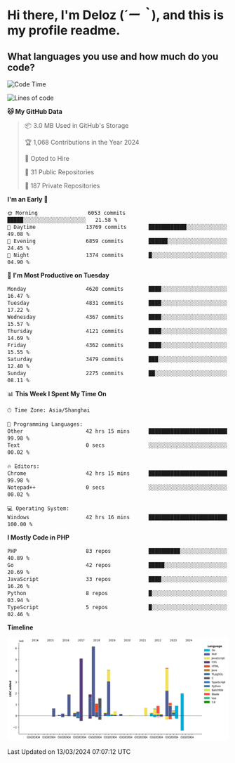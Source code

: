 # **Hi there, I'm Deloz (*´ー｀*), and this is my profile readme.**

## **What languages you use and how much do you code?**

<!--START_SECTION:waka-->
![Code Time](http://img.shields.io/badge/Code%20Time-3%2C453%20hrs%2033%20mins-blue)

![Lines of code](https://img.shields.io/badge/From%20Hello%20World%20I%27ve%20Written-35.8%20million%20lines%20of%20code-blue)

**🐱 My GitHub Data** 

> 📦 3.0 MB Used in GitHub's Storage 
 > 
> 🏆 1,068 Contributions in the Year 2024
 > 
> 💼 Opted to Hire
 > 
> 📜 31 Public Repositories 
 > 
> 🔑 187 Private Repositories 
 > 
**I'm an Early 🐤** 

```text
🌞 Morning                6053 commits        █████░░░░░░░░░░░░░░░░░░░░   21.58 % 
🌆 Daytime                13769 commits       ████████████░░░░░░░░░░░░░   49.08 % 
🌃 Evening                6859 commits        ██████░░░░░░░░░░░░░░░░░░░   24.45 % 
🌙 Night                  1374 commits        █░░░░░░░░░░░░░░░░░░░░░░░░   04.90 % 
```
📅 **I'm Most Productive on Tuesday** 

```text
Monday                   4620 commits        ████░░░░░░░░░░░░░░░░░░░░░   16.47 % 
Tuesday                  4831 commits        ████░░░░░░░░░░░░░░░░░░░░░   17.22 % 
Wednesday                4367 commits        ████░░░░░░░░░░░░░░░░░░░░░   15.57 % 
Thursday                 4121 commits        ████░░░░░░░░░░░░░░░░░░░░░   14.69 % 
Friday                   4362 commits        ████░░░░░░░░░░░░░░░░░░░░░   15.55 % 
Saturday                 3479 commits        ███░░░░░░░░░░░░░░░░░░░░░░   12.40 % 
Sunday                   2275 commits        ██░░░░░░░░░░░░░░░░░░░░░░░   08.11 % 
```


📊 **This Week I Spent My Time On** 

```text
🕑︎ Time Zone: Asia/Shanghai

💬 Programming Languages: 
Other                    42 hrs 15 mins      █████████████████████████   99.98 % 
Text                     0 secs              ░░░░░░░░░░░░░░░░░░░░░░░░░   00.02 % 

🔥 Editors: 
Chrome                   42 hrs 15 mins      █████████████████████████   99.98 % 
Notepad++                0 secs              ░░░░░░░░░░░░░░░░░░░░░░░░░   00.02 % 

💻 Operating System: 
Windows                  42 hrs 16 mins      █████████████████████████   100.00 % 
```

**I Mostly Code in PHP** 

```text
PHP                      83 repos            ██████████░░░░░░░░░░░░░░░   40.89 % 
Go                       42 repos            █████░░░░░░░░░░░░░░░░░░░░   20.69 % 
JavaScript               33 repos            ████░░░░░░░░░░░░░░░░░░░░░   16.26 % 
Python                   8 repos             █░░░░░░░░░░░░░░░░░░░░░░░░   03.94 % 
TypeScript               5 repos             █░░░░░░░░░░░░░░░░░░░░░░░░   02.46 % 
```



**Timeline**

![Lines of Code chart](https://raw.githubusercontent.com/deloz/deloz/main/assets/bar_graph.png)


 Last Updated on 13/03/2024 07:07:12 UTC
<!--END_SECTION:waka-->
